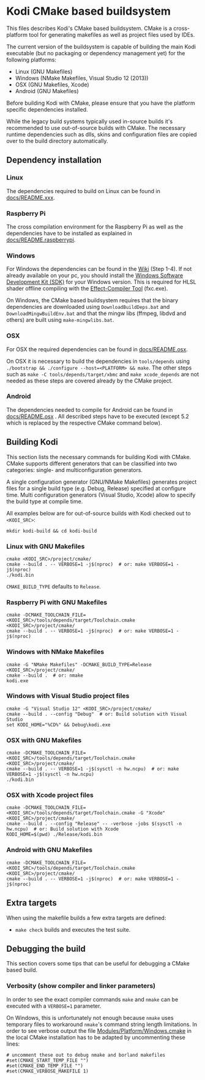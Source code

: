# Kodi CMake based buildsystem

This files describes Kodi's CMake based buildsystem. CMake is a cross-platform
tool for generating makefiles as well as project files used by IDEs.

The current version of the buildsystem is capable of building the main Kodi
executable (but no packaging or dependency management yet) for the following
platforms:

- Linux (GNU Makefiles)
- Windows (NMake Makefiles, Visual Studio 12 (2013))
- OSX (GNU Makefiles, Xcode)
- Android (GNU Makefiles)

Before building Kodi with CMake, please ensure that you have the platform
specific dependencies installed.

While the legacy build systems typically used in-source builds it's recommended
to use out-of-source builds with CMake. The necessary runtime dependencies such
as dlls, skins and configuration files are copied over to the build directory
automatically.

## Dependency installation

### Linux

The dependencies required to build on Linux can be found in
[docs/README.xxx](https://github.com/xbmc/xbmc/tree/master/docs).

### Raspberry Pi

The cross compilation environment for the Raspberry Pi as well as the
dependencies have to be installed as explained in
[docs/README.raspberrypi](https://github.com/xbmc/xbmc/tree/master/docs/README.raspberrypi).

### Windows

For Windows the dependencies can be found in the
[Wiki](http://kodi.wiki/view/HOW-TO:Compile_Kodi_for_Windows) (Step 1-4). If not already available on your pc, you should
install the [Windows Software Development Kit (SDK)](https://dev.windows.com/en-us/downloads/sdk-archive) for your Windows version. This is required for HLSL shader offline compiling with the [Effect-Compiler Tool](https://msdn.microsoft.com/de-de/library/windows/desktop/bb232919(v=vs.85).aspx) (fxc.exe).

On Windows, the CMake based buildsystem requires that the binary dependencies
are downloaded using `DownloadBuildDeps.bat` and `DownloadMingwBuildEnv.bat`
and that the mingw libs (ffmpeg, libdvd and others) are built using
`make-mingwlibs.bat`.

### OSX

For OSX the required dependencies can be found in
[docs/README.osx](https://github.com/xbmc/xbmc/tree/master/docs/README.osx).

On OSX it is necessary to build the dependencies in `tools/depends` using
`./bootstrap && ./configure --host=<PLATFORM> && make`. The other steps such
as `make -C tools/depends/target/xbmc` and `make xcode_depends` are not needed
as these steps are covered already by the CMake project.

### Android

The dependencies needed to compile for Android can be found in
[docs/README.osx](https://github.com/xbmc/xbmc/tree/master/docs/README.android)
. All described steps have to be executed (except 5.2 which is replaced by the
respective CMake command below).

## Building Kodi

This section lists the necessary commands for building Kodi with CMake.
CMake supports different generators that can be classified into two categories:
single- and multiconfiguration generators.

A single configuration generator (GNU/NMake Makefiles) generates project files
for a single build type (e.g. Debug, Release) specified at configure time.
Multi configuration generators (Visual Studio, Xcode) allow to specify the
build type at compile time.

All examples below are for out-of-source builds with Kodi checked out to
`<KODI_SRC>`:

```
mkdir kodi-build && cd kodi-build
```

### Linux with GNU Makefiles

```
cmake <KODI_SRC>/project/cmake/
cmake --build . -- VERBOSE=1 -j$(nproc)  # or: make VERBOSE=1 -j$(nproc)
./kodi.bin
```

`CMAKE_BUILD_TYPE` defaults to `Release`.

### Raspberry Pi with GNU Makefiles

```
cmake -DCMAKE_TOOLCHAIN_FILE=<KODI_SRC>/tools/depends/target/Toolchain.cmake <KODI_SRC>/project/cmake/
cmake --build . -- VERBOSE=1 -j$(nproc)  # or: make VERBOSE=1 -j$(nproc)
```

### Windows with NMake Makefiles

```
cmake -G "NMake Makefiles" -DCMAKE_BUILD_TYPE=Release <KODI_SRC>/project/cmake/
cmake --build .  # or: nmake
kodi.exe
```

### Windows with Visual Studio project files

```
cmake -G "Visual Studio 12" <KODI_SRC>/project/cmake/
cmake --build . --config "Debug"  # or: Build solution with Visual Studio
set KODI_HOME="%CD%" && Debug\kodi.exe
```

### OSX with GNU Makefiles

```
cmake -DCMAKE_TOOLCHAIN_FILE=<KODI_SRC>/tools/depends/target/Toolchain.cmake <KODI_SRC>/project/cmake/
cmake --build . -- VERBOSE=1 -j$(sysctl -n hw.ncpu)  # or: make VERBOSE=1 -j$(sysctl -n hw.ncpu)
./kodi.bin
```

### OSX with Xcode project files

```
cmake -DCMAKE_TOOLCHAIN_FILE=<KODI_SRC>/tools/depends/target/Toolchain.cmake -G "Xcode" <KODI_SRC>/project/cmake/
cmake --build . --config "Release" -- -verbose -jobs $(sysctl -n hw.ncpu)  # or: Build solution with Xcode
KODI_HOME=$(pwd) ./Release/kodi.bin
```

### Android with GNU Makefiles

```
cmake -DCMAKE_TOOLCHAIN_FILE=<KODI_SRC>/tools/depends/target/Toolchain.cmake <KODI_SRC>/project/cmake/
cmake --build . -- VERBOSE=1 -j$(nproc)  # or: make VERBOSE=1 -j$(nproc)
```

## Extra targets

When using the makefile builds a few extra targets are defined:

- `make check` builds and executes the test suite.

## Debugging the build

This section covers some tips that can be useful for debugging a CMake
based build.

### Verbosity (show compiler and linker parameters)

In order to see the exact compiler commands `make` and `nmake` can be
executed with a `VERBOSE=1` parameter.

On Windows, this is unfortunately not enough because `nmake` uses
temporary files to workaround `nmake`'s command string length limitations.
In order to see verbose output the file
[Modules/Platform/Windows.cmake](https://github.com/Kitware/CMake/blob/master/Modules/Platform/Windows.cmake#L40)
in the local CMake installation has to be adapted by uncommenting these
lines:

```
# uncomment these out to debug nmake and borland makefiles
#set(CMAKE_START_TEMP_FILE "")
#set(CMAKE_END_TEMP_FILE "")
#set(CMAKE_VERBOSE_MAKEFILE 1)
```
